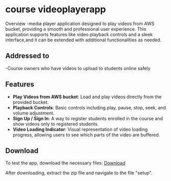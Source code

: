 # course videoplayerapp

Overview
-media player application designed to play videos from AWS bucket, providing a smooth and professional user experience. This application supports features like video playback controls and a sleek interface,and it can be extended with additional functionalities as needed.

## Addressed to
-Course owners who have videos to upload to students online safely

## Features

- **Play Videos from AWS bucket**: Load and play videos directly from the provided bucket.
- **Playback Controls**: Basic controls including play, pause, stop, seek, and volume adjustment.
- **Sign Up / Sign In**: A way to register students enrolled in the course and show videos only to registered students.
- **Video Loading Indicator**: Visual representation of video loading progress, allowing users to see which parts of the video are buffered.


## Download

To test the app, download the necessary files:
[Download](https://github.com/Hussein5645/course-video-player/archive/refs/heads/main.zip)


After downloading, extract the zip file and navigate to the file "setup".
